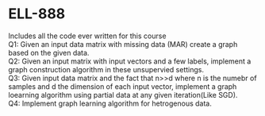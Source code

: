 # ELL-888
Includes all the code ever written for this course \
Q1: Given an input data matrix with missing data (MAR) create a graph based on the given data. \
Q2: Given an input matrix with input vectors and a few labels, implement a graph construction algorithm in these unsupervied settings. \
Q3: Given input data matrix and the fact that n>>d where n is the numebr of samples and d the dimension of each input vector, implement a graph loearning algorithm using partial data at any given iteration(Like SGD). \
Q4: Implement graph learning algorithm for hetrogenous data. 

